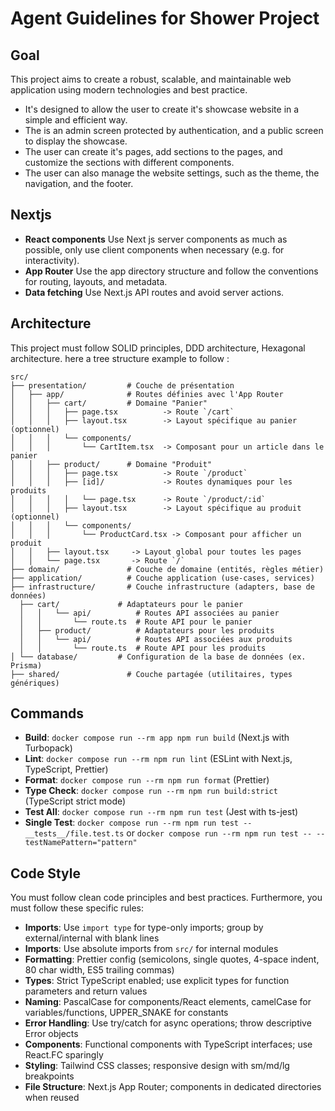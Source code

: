 # Agent Guidelines for Shower Project

## Goal

This project aims to create a robust, scalable, and maintainable web application using modern technologies and best practice.

- It's designed to allow the user to create it's showcase website in a simple and efficient way.
- The is an admin screen protected by authentication, and a public screen to display the showcase.
- The user can create it's pages, add sections to the pages, and customize the sections with different components.
- The user can also manage the website settings, such as the theme, the navigation, and the footer.

## Nextjs

- **React components** Use Next js server components as much as possible, only use client components when necessary (e.g. for interactivity).
- **App Router** Use the app directory structure and follow the conventions for routing, layouts, and metadata.
- **Data fetching** Use Next.js API routes and avoid server actions.

## Architecture

This project must follow SOLID principles, DDD architecture, Hexagonal architecture. here a tree structure example to follow :

```
src/
├── presentation/         # Couche de présentation
│   ├── app/              # Routes définies avec l'App Router
│   │   ├── cart/         # Domaine "Panier"
│   │   │   ├── page.tsx          -> Route `/cart`
│   │   │   ├── layout.tsx        -> Layout spécifique au panier (optionnel)
│   │   │   └── components/
│   │   │       └── CartItem.tsx  -> Composant pour un article dans le panier
│   │   ├── product/      # Domaine "Produit"
│   │   │   ├── page.tsx          -> Route `/product`
│   │   │   ├── [id]/             -> Routes dynamiques pour les produits
│   │   │   │   └── page.tsx      -> Route `/product/:id`
│   │   │   ├── layout.tsx        -> Layout spécifique au produit (optionnel)
│   │   │   └── components/
│   │   │       └── ProductCard.tsx -> Composant pour afficher un produit
│   │   ├── layout.tsx     -> Layout global pour toutes les pages
│   │   └── page.tsx       -> Route `/`
├── domain/               # Couche de domaine (entités, règles métier)
├── application/          # Couche application (use-cases, services)
├── infrastructure/       # Couche infrastructure (adapters, base de données)
  ├── cart/             # Adaptateurs pour le panier
  │   │   └── api/          # Routes API associées au panier
  │   │       └── route.ts  # Route API pour le panier
  │   ├── product/          # Adaptateurs pour les produits
  │   │   └── api/          # Routes API associées aux produits
  │   │       └── route.ts  # Route API pour les produits
│ └── database/         # Configuration de la base de données (ex. Prisma)
├── shared/               # Couche partagée (utilitaires, types génériques)
```

## Commands

- **Build**: `docker compose run --rm app npm run build` (Next.js with Turbopack)
- **Lint**: `docker compose run --rm npm run lint` (ESLint with Next.js, TypeScript, Prettier)
- **Format**: `docker compose run --rm npm run format` (Prettier)
- **Type Check**: `docker compose run --rm npm run build:strict` (TypeScript strict mode)
- **Test All**: `docker compose run --rm npm run test` (Jest with ts-jest)
- **Single Test**: `docker compose run --rm npm run test -- __tests__/file.test.ts` or `docker compose run --rm npm run test -- --testNamePattern="pattern"`

## Code Style

You must follow clean code principles and best practices.
Furthermore, you must follow these specific rules:

- **Imports**: Use `import type` for type-only imports; group by external/internal with blank lines
- **Imports**: Use absolute imports from `src/` for internal modules
- **Formatting**: Prettier config (semicolons, single quotes, 4-space indent, 80 char width, ES5 trailing commas)
- **Types**: Strict TypeScript enabled; use explicit types for function parameters and return values
- **Naming**: PascalCase for components/React elements, camelCase for variables/functions, UPPER_SNAKE for constants
- **Error Handling**: Use try/catch for async operations; throw descriptive Error objects
- **Components**: Functional components with TypeScript interfaces; use React.FC sparingly
- **Styling**: Tailwind CSS classes; responsive design with sm/md/lg breakpoints
- **File Structure**: Next.js App Router; components in dedicated directories when reused
